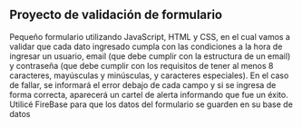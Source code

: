 ## Proyecto de validación de formulario

Pequeño formulario utilizando JavaScript, HTML y CSS, en el cual vamos a validar que cada dato ingresado cumpla con las condiciones a la hora de ingresar un usuario, email (que debe cumplir con la estructura de un email) y contraseña (que debe cumplir con los requisitos de tener al menos 8 caracteres, mayúsculas y minúsculas, y caracteres especiales). En el caso de fallar, se informará el error debajo de cada campo y si se ingresa de forma correcta, aparecerá un cartel de alerta informando que fue un éxito.
Utilicé FireBase para que los datos del formulario se guarden en su base de datos